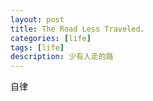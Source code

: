 ```yaml
---
layout: post
title: The Road Less Traveled.
categories: [life]
tags: [life]
description: 少有人走的路
---
```


自律


